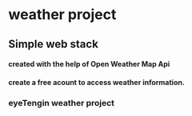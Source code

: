 # weather project
##	Simple web stack
####		created with the help of Open Weather Map Api
####		create a free acount to access weather information.

###		eyeTengin weather project
